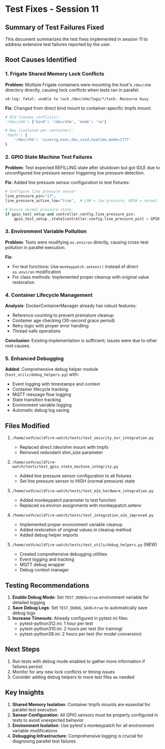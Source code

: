 # Test Fixes - Session 11

## Summary of Test Failures Fixed

This document summarizes the test fixes implemented in session 11 to address extensive test failures reported by the user.

## Root Causes Identified

### 1. Frigate Shared Memory Lock Conflicts
**Problem**: Multiple Frigate containers were mounting the host's `/dev/shm` directory directly, causing lock conflicts when tests ran in parallel.
```
s6-log: fatal: unable to lock /dev/shm/logs/*/lock: Resource busy
```

**Fix**: Changed from direct bind mount to container-specific tmpfs mount:
```python
# Old (causes conflicts):
'/dev/shm': {'bind': '/dev/shm', 'mode': 'rw'}

# New (isolated per container):
'tmpfs': {
    '/dev/shm': 'size=1g,exec,dev,suid,noatime,mode=1777'
}
```

### 2. GPIO State Machine Test Failures
**Problem**: Test expected REFILLING state after shutdown but got IDLE due to unconfigured line pressure sensor triggering low pressure detection.

**Fix**: Added line pressure sensor configuration to test fixtures:
```python
# Configure line pressure sensor
line_pressure_pin="17",
line_pressure_active_low="true",  # LOW = low pressure, HIGH = normal

# Ensure normal pressure state
if gpio_test_setup and controller.config.line_pressure_pin:
    gpio_test_setup._state[controller.config.line_pressure_pin] = GPIO.HIGH
```

### 3. Environment Variable Pollution
**Problem**: Tests were modifying `os.environ` directly, causing cross-test pollution in parallel execution.

**Fix**: 
- For test functions: Use `monkeypatch.setenv()` instead of direct `os.environ` modification
- For class methods: Implemented proper cleanup with original value restoration

### 4. Container Lifecycle Management
**Analysis**: DockerContainerManager already has robust features:
- Reference counting to prevent premature cleanup
- Container age checking (30-second grace period)
- Retry logic with proper error handling
- Thread-safe operations

**Conclusion**: Existing implementation is sufficient; issues were due to other root causes.

### 5. Enhanced Debugging
**Added**: Comprehensive debug helper module (`test_utils/debug_helpers.py`) with:
- Event logging with timestamps and context
- Container lifecycle tracking
- MQTT message flow logging
- State transition tracking
- Environment variable logging
- Automatic debug log saving

## Files Modified

1. `/home/seth/wildfire-watch/tests/test_security_nvr_integration.py`
   - Replaced direct /dev/shm mount with tmpfs
   - Removed redundant shm_size parameter

2. `/home/seth/wildfire-watch/tests/test_gpio_state_machine_integrity.py`
   - Added line pressure sensor configuration to all fixtures
   - Set line pressure sensor to HIGH (normal pressure) state

3. `/home/seth/wildfire-watch/tests/test_e2e_hardware_integration.py`
   - Added monkeypatch parameter to test function
   - Replaced os.environ assignments with monkeypatch.setenv

4. `/home/seth/wildfire-watch/tests/test_integration_e2e_improved.py`
   - Implemented proper environment variable cleanup
   - Added restoration of original values in cleanup method
   - Added debug helper imports

5. `/home/seth/wildfire-watch/tests/test_utils/debug_helpers.py` (NEW)
   - Created comprehensive debugging utilities
   - Event logging and tracking
   - MQTT debug wrapper
   - Debug context manager

## Testing Recommendations

1. **Enable Debug Mode**: Set `TEST_DEBUG=true` environment variable for detailed logging
2. **Save Debug Logs**: Set `TEST_DEBUG_SAVE=true` to automatically save debug logs
3. **Increase Timeouts**: Already configured in pytest ini files:
   - pytest-python312.ini: 1 hour per test
   - pytest-python310.ini: 2 hours per test (for training)
   - pytest-python38.ini: 2 hours per test (for model conversion)

## Next Steps

1. Run tests with debug mode enabled to gather more information if failures persist
2. Monitor for any new lock conflicts or timing issues
3. Consider adding debug helpers to more test files as needed

## Key Insights

1. **Shared Memory Isolation**: Container tmpfs mounts are essential for parallel test execution
2. **Sensor Configuration**: All GPIO sensors must be properly configured in tests to avoid unexpected behavior
3. **Environment Isolation**: Use pytest's monkeypatch for all environment variable modifications
4. **Debugging Infrastructure**: Comprehensive logging is crucial for diagnosing parallel test failures